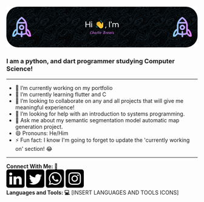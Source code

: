 ![Header Image](./github-header-image.png)

### I am a python, and dart programmer studying Computer Science!
___
- 🔭 I’m currently working on my portfolio
- 🌱 I’m currently learning flutter and C
- 👯 I’m looking to collaborate on any and all projects that will give me meaningful experience!
- 🤔 I’m looking for help with an introduction to systems programming.
- 💬 Ask me about my semantic segmentation model automatic map generation project.
- 😄 Pronouns: He/Him
- ⚡ Fun fact: I know I'm going to forget to update the 'currently working on' section! 😂
___
**Connect With Me:    🤝**  
![Linkedin Icon](./social-media-icons/linkedin.png)
![Twitter Icon](./social-media-icons/twitter.png)
![Whatsapp Icon](./social-media-icons/whatsapp.png)
![Instagram Icon](./social-media-icons/instagram.png)  
  **Languages and Tools:    💻**
  [INSERT LANGUAGES AND TOOLS ICONS]
